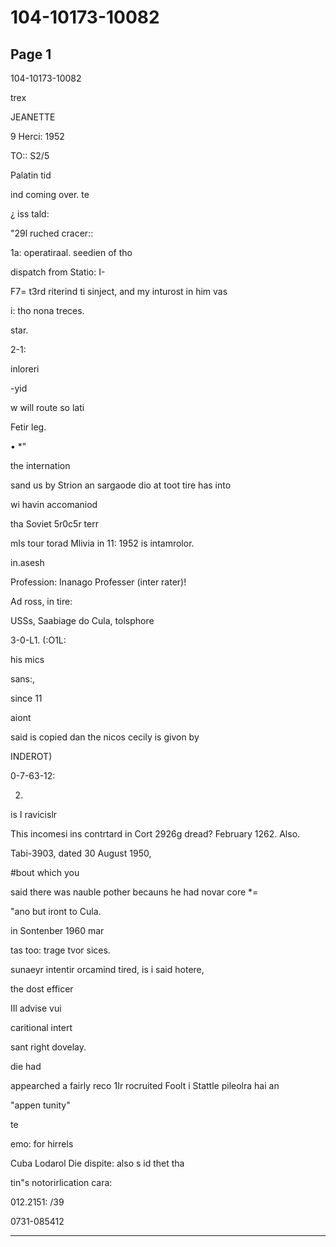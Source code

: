 # 104-10173-10082

## Page 1

104-10173-10082

trex

JEANETTE

9 Herci: 1952

TO:: S2/5

Palatin tid

ind coming over. te

¿ iss tald:

"29l ruched cracer::

1a: operatiraal. seedien of tho

dispatch from Statio: I-

F7= t3rd riterind ti sinject, and my inturost in him vas

i: tho nona treces.

star.

2-1:

inloreri

-yid

w will route so lati

Fetir leg.

• *"

the internation

sand us by Strion an sargaode dio at toot tire has into

wi havin accomaniod

tha Soviet 5r0c5r terr

mIs tour torad Mlivia in 11: 1952 is intamrolor.

in.asesh

Profession: Inanago Professer (inter rater)!

Ad ross, in tire:

USSs, Saabiage do Cula, tolsphore

3-0-L1. (:O1L:

his mics

sans:,

since 11

aiont

said is copied dan the nicos cecily is givon by

INDEROT)

0-7-63-12:

2.

is I ravicislr

This incomesi ins contrtard in Cort 2926g dread? February 1262. Also.

Tabi-3903, dated 30 August 1950,

#bout which you

said there was nauble pother becauns he had novar core *=

"ano but iront to Cula.

in Sontenber 1960 mar

tas too: trage tvor sices.

sunaeyr intentir orcamind tired, is i said hotere,

the dost efficer

IIl advise vui

caritional intert

sant right dovelay.

die had

appearched a fairly reco 1Ir rocruited Foolt i Stattle pileolra hai an

"appen tunity"

te

emo: for hirrels

Cuba Lodarol Die dispite: also s id thet tha

tin"s notorirlication cara:

012.2151: /39

0731-085412

---

